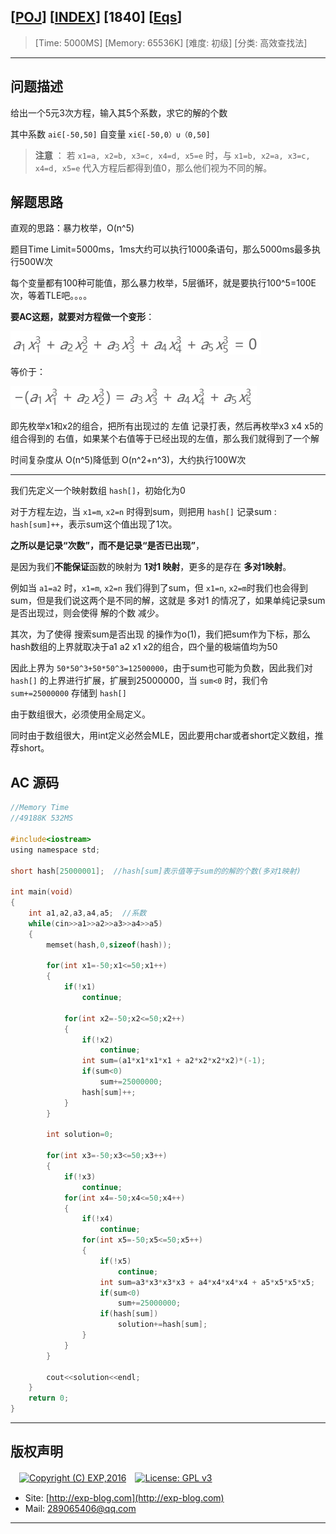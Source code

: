 ## [[POJ](http://poj.org/)] [[INDEX](https://github.com/lyy289065406/POJ-Solving-Reports)] [1840] [[Eqs](http://poj.org/problem?id=1840)]

> [Time: 5000MS] [Memory: 65536K] [难度: 初级] [分类: 高效查找法]

------

## 问题描述

给出一个5元3次方程，输入其5个系数，求它的解的个数

其中系数 `ai∈[-50,50]`  自变量 `xi∈[-50,0）∪（0,50]`


> **注意** ： 若 `x1=a, x2=b, x3=c, x4=d, x5=e` 时，与 `x1=b, x2=a, x3=c, x4=d, x5=e` 代入方程后都得到值0，那么他们视为不同的解。


## 解题思路

直观的思路：暴力枚举，O(n^5)

题目Time Limit=5000ms，1ms大约可以执行1000条语句，那么5000ms最多执行500W次

每个变量都有100种可能值，那么暴力枚举，5层循环，就是要执行100^5=100E次，等着TLE吧。。。。

 

**要AC这题，就要对方程做一个变形**：

![](/reports/POJ1840-Eqs/img/01.png)

等价于：

![](/reports/POJ1840-Eqs/img/02.png)


即先枚举x1和x2的组合，把所有出现过的 左值 记录打表，然后再枚举x3 x4 x5的组合得到的 右值，如果某个右值等于已经出现的左值，那么我们就得到了一个解

时间复杂度从 O(n^5)降低到 O(n^2+n^3)，大约执行100W次


------


我们先定义一个映射数组 `hash[]`，初始化为0

对于方程左边，当 `x1=m`,  `x2=n` 时得到sum，则把用 `hash[]` 记录sum : `hash[sum]++`，表示sum这个值出现了1次。

**之所以是记录“次数”，而不是记录“是否已出现”**，

是因为我们**不能保证**函数的映射为 **1对1 映射**，更多的是存在 **多对1映射**。

例如当 `a1=a2` 时，`x1=m`, `x2=n` 我们得到了sum，但 `x1=n`, `x2=m`时我们也会得到sum，但是我们说这两个是不同的解，这就是 多对1 的情况了，如果单纯记录sum是否出现过，则会使得 解的个数 减少。

 

其次，为了使得 搜索sum是否出现 的操作为o(1)，我们把sum作为下标，那么hash数组的上界就取决于a1 a2 x1 x2的组合，四个量的极端值均为50

因此上界为 `50*50^3+50*50^3=12500000`，由于sum也可能为负数，因此我们对 `hash[]` 的上界进行扩展，扩展到25000000，当 `sum<0` 时，我们令 `sum+=25000000` 存储到 `hash[]`

由于数组很大，必须使用全局定义。

同时由于数组很大，用int定义必然会MLE，因此要用char或者short定义数组，推荐short。


## AC 源码


```c
//Memory Time
//49188K 532MS 

#include<iostream>
using namespace std;

short hash[25000001];  //hash[sum]表示值等于sum的的解的个数(多对1映射)

int main(void)
{
	int a1,a2,a3,a4,a5;  //系数
	while(cin>>a1>>a2>>a3>>a4>>a5)
	{
		memset(hash,0,sizeof(hash));

		for(int x1=-50;x1<=50;x1++)
		{
			if(!x1)
				continue;
			
			for(int x2=-50;x2<=50;x2++)
			{
				if(!x2)
					continue;
				int sum=(a1*x1*x1*x1 + a2*x2*x2*x2)*(-1);
				if(sum<0)
					sum+=25000000;
				hash[sum]++;
			}
		}

		int solution=0;

		for(int x3=-50;x3<=50;x3++)
		{
			if(!x3)
				continue;
			for(int x4=-50;x4<=50;x4++)
			{
				if(!x4)
					continue;
				for(int x5=-50;x5<=50;x5++)
				{
					if(!x5)
						continue;
					int sum=a3*x3*x3*x3 + a4*x4*x4*x4 + a5*x5*x5*x5;
					if(sum<0)
						sum+=25000000;
					if(hash[sum])
						solution+=hash[sum];
				}
			}
		}

		cout<<solution<<endl;
	}				
	return 0;
}
```

------

## 版权声明

　[![Copyright (C) EXP,2016](https://img.shields.io/badge/Copyright%20(C)-EXP%202016-blue.svg)](http://exp-blog.com)　[![License: GPL v3](https://img.shields.io/badge/License-GPL%20v3-blue.svg)](https://www.gnu.org/licenses/gpl-3.0)
  

- Site: [http://exp-blog.com](http://exp-blog.com) 
- Mail: <a href="mailto:289065406@qq.com?subject=[EXP's Github]%20Your%20Question%20（请写下您的疑问）&amp;body=What%20can%20I%20help%20you?%20（需要我提供什么帮助吗？）">289065406@qq.com</a>


------
